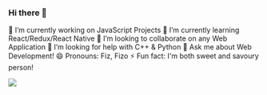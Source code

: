 ### Hi there 👋

<!--
**hfzgfr/hfzgfr** is a ✨ _special_ ✨ repository because its `README.md` (this file) appears on your GitHub profile.

Here are some ideas to get you started:

- 🔭 I’m currently working on ...
- 🌱 I’m currently learning ...
- 👯 I’m looking to collaborate on ...
- 🤔 I’m looking for help with ...
- 💬 Ask me about ...
- 📫 How to reach me: ...
- 😄 Pronouns: ...
- ⚡ Fun fact: ...
-->

🔭 I’m currently working on JavaScript Projects
🌱 I’m currently learning React/Redux/React Native
👯 I’m looking to collaborate on any Web Application
🤔 I’m looking for help with C++ & Python
💬 Ask me about Web Development!
😄 Pronouns: Fiz, Fizo
⚡ Fun fact: I'm both sweet and savoury person!

![](https://komarev.com/ghpvc/?username=hfzgfr&color=brightgreen)
